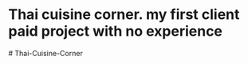 # Thai cuisine corner. my first client paid project with no experience 

#   T h a i - C u i s i n e - C o r n e r  
 